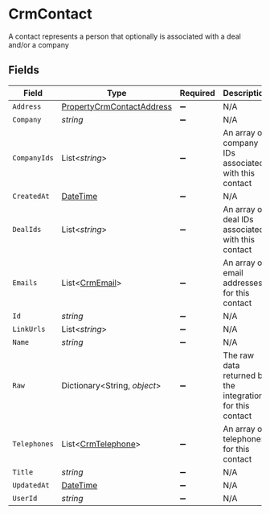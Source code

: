 # CrmContact

A contact represents a person that optionally is associated with a deal and/or a company


## Fields

| Field                                                                                 | Type                                                                                  | Required                                                                              | Description                                                                           |
| ------------------------------------------------------------------------------------- | ------------------------------------------------------------------------------------- | ------------------------------------------------------------------------------------- | ------------------------------------------------------------------------------------- |
| `Address`                                                                             | [PropertyCrmContactAddress](../../Models/Components/PropertyCrmContactAddress.md)     | :heavy_minus_sign:                                                                    | N/A                                                                                   |
| `Company`                                                                             | *string*                                                                              | :heavy_minus_sign:                                                                    | N/A                                                                                   |
| `CompanyIds`                                                                          | List<*string*>                                                                        | :heavy_minus_sign:                                                                    | An array of company IDs associated with this contact                                  |
| `CreatedAt`                                                                           | [DateTime](https://learn.microsoft.com/en-us/dotnet/api/system.datetime?view=net-5.0) | :heavy_minus_sign:                                                                    | N/A                                                                                   |
| `DealIds`                                                                             | List<*string*>                                                                        | :heavy_minus_sign:                                                                    | An array of deal IDs associated with this contact                                     |
| `Emails`                                                                              | List<[CrmEmail](../../Models/Components/CrmEmail.md)>                                 | :heavy_minus_sign:                                                                    | An array of email addresses for this contact                                          |
| `Id`                                                                                  | *string*                                                                              | :heavy_minus_sign:                                                                    | N/A                                                                                   |
| `LinkUrls`                                                                            | List<*string*>                                                                        | :heavy_minus_sign:                                                                    | N/A                                                                                   |
| `Name`                                                                                | *string*                                                                              | :heavy_minus_sign:                                                                    | N/A                                                                                   |
| `Raw`                                                                                 | Dictionary<String, *object*>                                                          | :heavy_minus_sign:                                                                    | The raw data returned by the integration for this contact                             |
| `Telephones`                                                                          | List<[CrmTelephone](../../Models/Components/CrmTelephone.md)>                         | :heavy_minus_sign:                                                                    | An array of telephones for this contact                                               |
| `Title`                                                                               | *string*                                                                              | :heavy_minus_sign:                                                                    | N/A                                                                                   |
| `UpdatedAt`                                                                           | [DateTime](https://learn.microsoft.com/en-us/dotnet/api/system.datetime?view=net-5.0) | :heavy_minus_sign:                                                                    | N/A                                                                                   |
| `UserId`                                                                              | *string*                                                                              | :heavy_minus_sign:                                                                    | N/A                                                                                   |